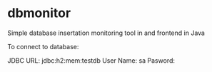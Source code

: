 # dbmonitor
Simple database insertation monitoring tool in and frontend in Java


To connect to database:

JDBC URL: jdbc:h2:mem:testdb
User Name: sa
Pasword: <leave this empty>
